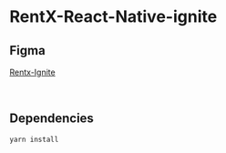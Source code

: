 # RentX-React-Native-ignite

## Figma

[Rentx-Ignite]([https://www.figma.com/file/VrlBE1MjvDv0vq3gCvwvGE/RentX-Ignite](https://www.figma.com/file/lQCu4gvWUYhNKkTWQNIRMt/RentX-Ignite-(Copy)?type=design&node-id=14-861&mode=design&t=LaxXeW8OgSfnZI5r-0))

<br />

## Dependencies

```
yarn install
```

